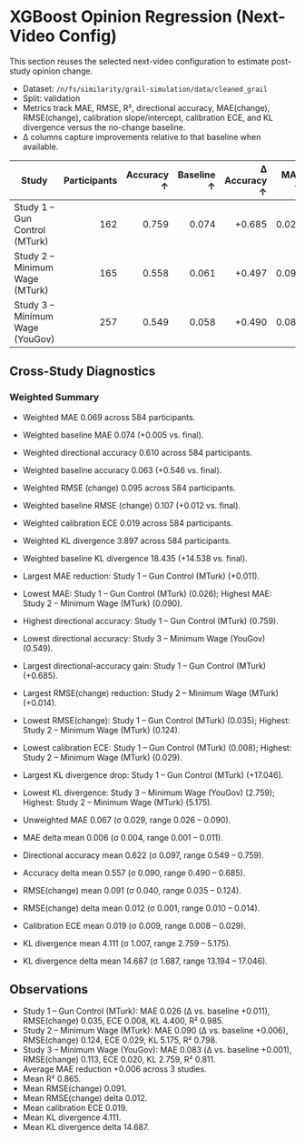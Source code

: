 # XGBoost Opinion Regression (Next-Video Config)

This section reuses the selected next-video configuration to estimate post-study opinion change.

- Dataset: `/n/fs/similarity/grail-simulation/data/cleaned_grail`
- Split: validation
- Metrics track MAE, RMSE, R², directional accuracy, MAE(change), RMSE(change), calibration slope/intercept, calibration ECE, and KL divergence versus the no-change baseline.
- Δ columns capture improvements relative to that baseline when available.

| Study | Participants | Accuracy ↑ | Baseline ↑ | Δ Accuracy ↑ | MAE ↓ | Δ vs baseline ↓ | RMSE ↓ | R² ↑ | MAE (change) ↓ | RMSE (change) ↓ | Δ RMSE (change) ↓ | Calib slope | Calib intercept | ECE ↓ | Δ ECE ↓ | KL div ↓ | Δ KL ↓ | Baseline MAE ↓ |
| --- | ---: | ---: | ---: | ---: | ---: | ---: | ---: | ---: | ---: | ---: | ---: | ---: | ---: | ---: | ---: | ---: | ---: | ---: |
| Study 1 – Gun Control (MTurk) | 162 | 0.759 | 0.074 | +0.685 | 0.026 | +0.011 | 0.035 | 0.985 | 0.026 | 0.035 | +0.010 | 0.744 | 0.005 | 0.008 | — | 4.400 | +17.046 | 0.037 |
| Study 2 – Minimum Wage (MTurk) | 165 | 0.558 | 0.061 | +0.497 | 0.090 | +0.006 | 0.124 | 0.798 | 0.090 | 0.124 | +0.014 | 0.984 | 0.009 | 0.029 | — | 5.175 | +13.194 | 0.096 |
| Study 3 – Minimum Wage (YouGov) | 257 | 0.549 | 0.058 | +0.490 | 0.083 | +0.001 | 0.113 | 0.811 | 0.083 | 0.113 | +0.012 | 0.912 | 0.001 | 0.020 | — | 2.759 | +13.821 | 0.084 |

## Cross-Study Diagnostics

### Weighted Summary

- Weighted MAE 0.069 across 584 participants.
- Weighted baseline MAE 0.074 (+0.005 vs. final).
- Weighted directional accuracy 0.610 across 584 participants.
- Weighted baseline accuracy 0.063 (+0.546 vs. final).
- Weighted RMSE (change) 0.095 across 584 participants.
- Weighted baseline RMSE (change) 0.107 (+0.012 vs. final).
- Weighted calibration ECE 0.019 across 584 participants.
- Weighted KL divergence 3.897 across 584 participants.
- Weighted baseline KL divergence 18.435 (+14.538 vs. final).
- Largest MAE reduction: Study 1 – Gun Control (MTurk) (+0.011).
- Lowest MAE: Study 1 – Gun Control (MTurk) (0.026); Highest MAE: Study 2 – Minimum Wage (MTurk) (0.090).
- Highest directional accuracy: Study 1 – Gun Control (MTurk) (0.759).
- Lowest directional accuracy: Study 3 – Minimum Wage (YouGov) (0.549).
- Largest directional-accuracy gain: Study 1 – Gun Control (MTurk) (+0.685).
- Largest RMSE(change) reduction: Study 2 – Minimum Wage (MTurk) (+0.014).
- Lowest RMSE(change): Study 1 – Gun Control (MTurk) (0.035); Highest: Study 2 – Minimum Wage (MTurk) (0.124).
- Lowest calibration ECE: Study 1 – Gun Control (MTurk) (0.008); Highest: Study 2 – Minimum Wage (MTurk) (0.029).
- Largest KL divergence drop: Study 1 – Gun Control (MTurk) (+17.046).
- Lowest KL divergence: Study 3 – Minimum Wage (YouGov) (2.759); Highest: Study 2 – Minimum Wage (MTurk) (5.175).

- Unweighted MAE 0.067 (σ 0.029, range 0.026 – 0.090).
- MAE delta mean 0.006 (σ 0.004, range 0.001 – 0.011).
- Directional accuracy mean 0.622 (σ 0.097, range 0.549 – 0.759).
- Accuracy delta mean 0.557 (σ 0.090, range 0.490 – 0.685).
- RMSE(change) mean 0.091 (σ 0.040, range 0.035 – 0.124).
- RMSE(change) delta mean 0.012 (σ 0.001, range 0.010 – 0.014).
- Calibration ECE mean 0.019 (σ 0.009, range 0.008 – 0.029).
- KL divergence mean 4.111 (σ 1.007, range 2.759 – 5.175).
- KL divergence delta mean 14.687 (σ 1.687, range 13.194 – 17.046).

## Observations

- Study 1 – Gun Control (MTurk): MAE 0.026 (Δ vs. baseline +0.011), RMSE(change) 0.035, ECE 0.008, KL 4.400, R² 0.985.
- Study 2 – Minimum Wage (MTurk): MAE 0.090 (Δ vs. baseline +0.006), RMSE(change) 0.124, ECE 0.029, KL 5.175, R² 0.798.
- Study 3 – Minimum Wage (YouGov): MAE 0.083 (Δ vs. baseline +0.001), RMSE(change) 0.113, ECE 0.020, KL 2.759, R² 0.811.
- Average MAE reduction +0.006 across 3 studies.
- Mean R² 0.865.
- Mean RMSE(change) 0.091.
- Mean RMSE(change) delta 0.012.
- Mean calibration ECE 0.019.
- Mean KL divergence 4.111.
- Mean KL divergence delta 14.687.
